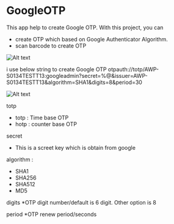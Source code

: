 # GoogleOTP
This app help to create Google OTP.
With this project, you can
 * create OTP which based on Google Authenticator Algorithm.
 * scan barcode to create OTP
 
 ![Alt text](https://user-images.githubusercontent.com/6350065/30824405-33e5fbfe-a238-11e7-83f7-b7ab599c6cf4.png "Create OTP Options")
 
i use below string to create Google OTP
otpauth://totp/AWP-S0134TESTT13:googleadmin?secret=%@&issuer=AWP-S0134TESTT13&algorithm=SHA1&digits=8&period=30

 ![Alt text](https://user-images.githubusercontent.com/6350065/30824404-33d88280-a238-11e7-9b4e-a24185ca0d07.png "Result of OTP creation process")


totp
 * totp : Time base OTP
 * hotp : counter base OTP

secret
 * This is a screet key which is obtain from google
 
algorithm : 
 * SHA1
 * SHA256
 * SHA512
 * MD5

digits
  *OTP digit number/default is 6 digit. Other option is 8

period
  *OTP renew period/seconds
